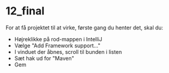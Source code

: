 # 12_final

For at få projektet til at virke, første gang du henter det, skal du:

* Højreklikke på rod-mappen i IntelliJ
* Vælge "Add Framework support..."
* I vinduet der åbnes, scroll til bunden i listen
* Sæt hak ud for "Maven"
* Gem

